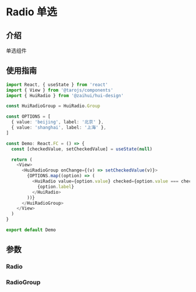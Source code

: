 # Radio 单选

## 介绍

单选组件

## 使用指南

```typescript
import React, { useState } from 'react'
import { View } from '@tarojs/components'
import { HuiRadio } from '@zaihui/hui-design'

const HuiRadioGroup = HuiRadio.Group

const OPTIONS = [
  { value: 'beijing', label: '北京' },
  { value: 'shanghai', label: '上海' },
]

const Demo: React.FC = () => {
  const [checkedValue, setCheckedValue] = useState(null)

  return (
    <View>
      <HuiRadioGroup onChange={(v) => setCheckedValue(v)}>
        {OPTIONS.map((option) => (
          <HuiRadio value={option.value} checked={option.value === checkedValue}>
            {option.label}
          </HuiRadio>
        ))}
      </HuiRadioGroup>
    </View>
  )
}

export default Demo
```

## 参数

### Radio

<auto-doc path="components/Radio/Radio.tsx" />

### RadioGroup

<auto-doc path="components/Radio/Group.tsx" />

<demo-phone page="/pages/Radio/Radio" />
